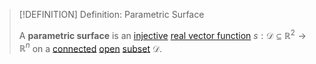 >[!DEFINITION] Definition: Parametric Surface
>
>A **parametric surface** is an [injective](../../../Functions/Injections,%20Surjections%20and%20Bijections.md) [real vector function](../../Functions%20of%20the%20Real%20Numbers.md) $s: \mathcal{D} \subseteq \mathbb{R}^2 \to \mathbb{R}^n$ on a [connected](../../The%20Topology%20of%20Euclidean%20Space.md) [open](../../The%20Topology%20of%20Euclidean%20Space.md) [subset](../../../../Set%20Theory/Sets.md) $\mathcal{D}$.
>